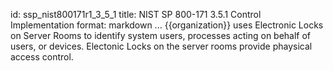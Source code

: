 id: ssp_nist800171r1_3_5_1
title: NIST SP 800-171 3.5.1 Control Implementation
format: markdown
...
{{organization}} uses Electronic Locks on Server Rooms to identify system users, processes acting on behalf of users, or devices. Electonic Locks on the server rooms provide phaysical access control.

